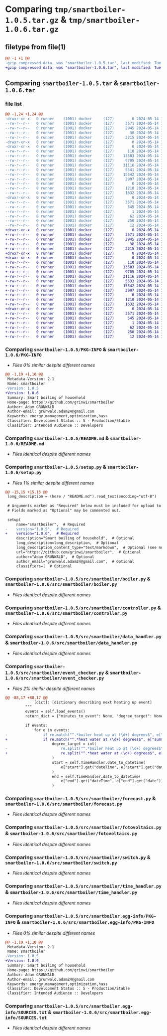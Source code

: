 # Comparing `tmp/smartboiler-1.0.5.tar.gz` & `tmp/smartboiler-1.0.6.tar.gz`

## filetype from file(1)

```diff
@@ -1 +1 @@
-gzip compressed data, was "smartboiler-1.0.5.tar", last modified: Tue May 14 14:59:14 2024, max compression
+gzip compressed data, was "smartboiler-1.0.6.tar", last modified: Tue May 14 15:31:31 2024, max compression
```

## Comparing `smartboiler-1.0.5.tar` & `smartboiler-1.0.6.tar`

### file list

```diff
@@ -1,24 +1,24 @@
-drwxr-xr-x   0 runner    (1001) docker     (127)        0 2024-05-14 14:59:14.960199 smartboiler-1.0.5/
--rw-r--r--   0 runner    (1001) docker     (127)     3571 2024-05-14 14:59:14.960199 smartboiler-1.0.5/PKG-INFO
--rw-r--r--   0 runner    (1001) docker     (127)     2945 2024-05-14 14:59:12.000000 smartboiler-1.0.5/README.md
--rw-r--r--   0 runner    (1001) docker     (127)       38 2024-05-14 14:59:14.960199 smartboiler-1.0.5/setup.cfg
--rw-r--r--   0 runner    (1001) docker     (127)     2215 2024-05-14 14:59:14.000000 smartboiler-1.0.5/setup.py
-drwxr-xr-x   0 runner    (1001) docker     (127)        0 2024-05-14 14:59:14.956199 smartboiler-1.0.5/src/
-drwxr-xr-x   0 runner    (1001) docker     (127)        0 2024-05-14 14:59:14.960199 smartboiler-1.0.5/src/smartboiler/
--rw-r--r--   0 runner    (1001) docker     (127)      110 2024-05-14 14:59:12.000000 smartboiler-1.0.5/src/smartboiler/__init__.py
--rw-r--r--   0 runner    (1001) docker     (127)    13583 2024-05-14 14:59:12.000000 smartboiler-1.0.5/src/smartboiler/boiler.py
--rw-r--r--   0 runner    (1001) docker     (127)     9705 2024-05-14 14:59:12.000000 smartboiler-1.0.5/src/smartboiler/controller.py
--rw-r--r--   0 runner    (1001) docker     (127)    31116 2024-05-14 14:59:12.000000 smartboiler-1.0.5/src/smartboiler/data_handler.py
--rw-r--r--   0 runner    (1001) docker     (127)     5541 2024-05-14 14:59:12.000000 smartboiler-1.0.5/src/smartboiler/event_checker.py
--rw-r--r--   0 runner    (1001) docker     (127)    15542 2024-05-14 14:59:12.000000 smartboiler-1.0.5/src/smartboiler/forecast.py
--rw-r--r--   0 runner    (1001) docker     (127)     2997 2024-05-14 14:59:12.000000 smartboiler-1.0.5/src/smartboiler/fotovoltaics.py
--rw-r--r--   0 runner    (1001) docker     (127)        0 2024-05-14 14:59:12.000000 smartboiler-1.0.5/src/smartboiler/main.py
--rw-r--r--   0 runner    (1001) docker     (127)     1210 2024-05-14 14:59:12.000000 smartboiler-1.0.5/src/smartboiler/switch.py
--rw-r--r--   0 runner    (1001) docker     (127)     1632 2024-05-14 14:59:12.000000 smartboiler-1.0.5/src/smartboiler/time_handler.py
-drwxr-xr-x   0 runner    (1001) docker     (127)        0 2024-05-14 14:59:14.960199 smartboiler-1.0.5/src/smartboiler.egg-info/
--rw-r--r--   0 runner    (1001) docker     (127)     3571 2024-05-14 14:59:14.000000 smartboiler-1.0.5/src/smartboiler.egg-info/PKG-INFO
--rw-r--r--   0 runner    (1001) docker     (127)      545 2024-05-14 14:59:14.000000 smartboiler-1.0.5/src/smartboiler.egg-info/SOURCES.txt
--rw-r--r--   0 runner    (1001) docker     (127)        1 2024-05-14 14:59:14.000000 smartboiler-1.0.5/src/smartboiler.egg-info/dependency_links.txt
--rw-r--r--   0 runner    (1001) docker     (127)       62 2024-05-14 14:59:14.000000 smartboiler-1.0.5/src/smartboiler.egg-info/entry_points.txt
--rw-r--r--   0 runner    (1001) docker     (127)      250 2024-05-14 14:59:14.000000 smartboiler-1.0.5/src/smartboiler.egg-info/requires.txt
--rw-r--r--   0 runner    (1001) docker     (127)       12 2024-05-14 14:59:14.000000 smartboiler-1.0.5/src/smartboiler.egg-info/top_level.txt
+drwxr-xr-x   0 runner    (1001) docker     (127)        0 2024-05-14 15:31:31.872965 smartboiler-1.0.6/
+-rw-r--r--   0 runner    (1001) docker     (127)     3571 2024-05-14 15:31:31.872965 smartboiler-1.0.6/PKG-INFO
+-rw-r--r--   0 runner    (1001) docker     (127)     2945 2024-05-14 15:31:26.000000 smartboiler-1.0.6/README.md
+-rw-r--r--   0 runner    (1001) docker     (127)       38 2024-05-14 15:31:31.872965 smartboiler-1.0.6/setup.cfg
+-rw-r--r--   0 runner    (1001) docker     (127)     2215 2024-05-14 15:31:30.000000 smartboiler-1.0.6/setup.py
+drwxr-xr-x   0 runner    (1001) docker     (127)        0 2024-05-14 15:31:31.868965 smartboiler-1.0.6/src/
+drwxr-xr-x   0 runner    (1001) docker     (127)        0 2024-05-14 15:31:31.868965 smartboiler-1.0.6/src/smartboiler/
+-rw-r--r--   0 runner    (1001) docker     (127)      110 2024-05-14 15:31:26.000000 smartboiler-1.0.6/src/smartboiler/__init__.py
+-rw-r--r--   0 runner    (1001) docker     (127)    13583 2024-05-14 15:31:26.000000 smartboiler-1.0.6/src/smartboiler/boiler.py
+-rw-r--r--   0 runner    (1001) docker     (127)     9705 2024-05-14 15:31:26.000000 smartboiler-1.0.6/src/smartboiler/controller.py
+-rw-r--r--   0 runner    (1001) docker     (127)    31116 2024-05-14 15:31:26.000000 smartboiler-1.0.6/src/smartboiler/data_handler.py
+-rw-r--r--   0 runner    (1001) docker     (127)     5533 2024-05-14 15:31:26.000000 smartboiler-1.0.6/src/smartboiler/event_checker.py
+-rw-r--r--   0 runner    (1001) docker     (127)    15542 2024-05-14 15:31:26.000000 smartboiler-1.0.6/src/smartboiler/forecast.py
+-rw-r--r--   0 runner    (1001) docker     (127)     2997 2024-05-14 15:31:26.000000 smartboiler-1.0.6/src/smartboiler/fotovoltaics.py
+-rw-r--r--   0 runner    (1001) docker     (127)        0 2024-05-14 15:31:26.000000 smartboiler-1.0.6/src/smartboiler/main.py
+-rw-r--r--   0 runner    (1001) docker     (127)     1210 2024-05-14 15:31:26.000000 smartboiler-1.0.6/src/smartboiler/switch.py
+-rw-r--r--   0 runner    (1001) docker     (127)     1632 2024-05-14 15:31:26.000000 smartboiler-1.0.6/src/smartboiler/time_handler.py
+drwxr-xr-x   0 runner    (1001) docker     (127)        0 2024-05-14 15:31:31.872965 smartboiler-1.0.6/src/smartboiler.egg-info/
+-rw-r--r--   0 runner    (1001) docker     (127)     3571 2024-05-14 15:31:31.000000 smartboiler-1.0.6/src/smartboiler.egg-info/PKG-INFO
+-rw-r--r--   0 runner    (1001) docker     (127)      545 2024-05-14 15:31:31.000000 smartboiler-1.0.6/src/smartboiler.egg-info/SOURCES.txt
+-rw-r--r--   0 runner    (1001) docker     (127)        1 2024-05-14 15:31:31.000000 smartboiler-1.0.6/src/smartboiler.egg-info/dependency_links.txt
+-rw-r--r--   0 runner    (1001) docker     (127)       62 2024-05-14 15:31:31.000000 smartboiler-1.0.6/src/smartboiler.egg-info/entry_points.txt
+-rw-r--r--   0 runner    (1001) docker     (127)      250 2024-05-14 15:31:31.000000 smartboiler-1.0.6/src/smartboiler.egg-info/requires.txt
+-rw-r--r--   0 runner    (1001) docker     (127)       12 2024-05-14 15:31:31.000000 smartboiler-1.0.6/src/smartboiler.egg-info/top_level.txt
```

### Comparing `smartboiler-1.0.5/PKG-INFO` & `smartboiler-1.0.6/PKG-INFO`

 * *Files 0% similar despite different names*

```diff
@@ -1,10 +1,10 @@
 Metadata-Version: 2.1
 Name: smartboiler
-Version: 1.0.5
+Version: 1.0.6
 Summary: Smart boiling of household
 Home-page: https://github.com/grinwi/smartboiler
 Author: Adam GRUNWALD
 Author-email: grunwald.adam24@gmail.com
 Keywords: energy,management,optimization,hass
 Classifier: Development Status :: 5 - Production/Stable
 Classifier: Intended Audience :: Developers
```

### Comparing `smartboiler-1.0.5/README.md` & `smartboiler-1.0.6/README.md`

 * *Files identical despite different names*

### Comparing `smartboiler-1.0.5/setup.py` & `smartboiler-1.0.6/setup.py`

 * *Files 1% similar despite different names*

```diff
@@ -15,15 +15,15 @@
 long_description = (here / "README.md").read_text(encoding="utf-8")
 
 # Arguments marked as "Required" below must be included for upload to PyPI.
 # Fields marked as "Optional" may be commented out.
 
 setup(
     name="smartboiler",  # Required
-    version="1.0.5",  # Required
+    version="1.0.6",  # Required
     description="Smart boiling of household",  # Optional
     long_description=long_description,  # Optional
     long_description_content_type="text/markdown",  # Optional (see note above)
     url="https://github.com/grinwi/smartboiler",  # Optional
     author="Adam GRUNWALD",  # Optional
     author_email="grunwald.adam24@gmail.com",  # Optional
     classifiers=[  # Optional
```

### Comparing `smartboiler-1.0.5/src/smartboiler/boiler.py` & `smartboiler-1.0.6/src/smartboiler/boiler.py`

 * *Files identical despite different names*

### Comparing `smartboiler-1.0.5/src/smartboiler/controller.py` & `smartboiler-1.0.6/src/smartboiler/controller.py`

 * *Files identical despite different names*

### Comparing `smartboiler-1.0.5/src/smartboiler/data_handler.py` & `smartboiler-1.0.6/src/smartboiler/data_handler.py`

 * *Files identical despite different names*

### Comparing `smartboiler-1.0.5/src/smartboiler/event_checker.py` & `smartboiler-1.0.6/src/smartboiler/event_checker.py`

 * *Files 2% similar despite different names*

```diff
@@ -88,17 +88,17 @@
             [dict]: [dictionary describing next heating up event]
         """
         events = self.load_events()
         return_dict = {"minutes_to_event": None, "degree_target": None}
 
         if events:
             for e in events:
-                if re.match("^.*boiler heat up at (\d+) degrees$", e["summary"]):
+                if re.match("^.*heat water at (\d+) degrees$", e["summary"]):
                     degree_target = int(
-                        re.split("^.*boiler heat up at (\d+) degrees$", e["summary"])[1]
+                        re.split("^.*heat water at (\d+) degrees$", e["summary"])[1]
                     )
                     start = self.TimeHandler.date_to_datetime(
                         e["start"].get("dateTime", e["start"].get("date"))
                     )
                     end = self.TimeHandler.date_to_datetime(
                         e["end"].get("dateTime", e["end"].get("date"))
                     )
```

### Comparing `smartboiler-1.0.5/src/smartboiler/forecast.py` & `smartboiler-1.0.6/src/smartboiler/forecast.py`

 * *Files identical despite different names*

### Comparing `smartboiler-1.0.5/src/smartboiler/fotovoltaics.py` & `smartboiler-1.0.6/src/smartboiler/fotovoltaics.py`

 * *Files identical despite different names*

### Comparing `smartboiler-1.0.5/src/smartboiler/switch.py` & `smartboiler-1.0.6/src/smartboiler/switch.py`

 * *Files identical despite different names*

### Comparing `smartboiler-1.0.5/src/smartboiler/time_handler.py` & `smartboiler-1.0.6/src/smartboiler/time_handler.py`

 * *Files identical despite different names*

### Comparing `smartboiler-1.0.5/src/smartboiler.egg-info/PKG-INFO` & `smartboiler-1.0.6/src/smartboiler.egg-info/PKG-INFO`

 * *Files 0% similar despite different names*

```diff
@@ -1,10 +1,10 @@
 Metadata-Version: 2.1
 Name: smartboiler
-Version: 1.0.5
+Version: 1.0.6
 Summary: Smart boiling of household
 Home-page: https://github.com/grinwi/smartboiler
 Author: Adam GRUNWALD
 Author-email: grunwald.adam24@gmail.com
 Keywords: energy,management,optimization,hass
 Classifier: Development Status :: 5 - Production/Stable
 Classifier: Intended Audience :: Developers
```

### Comparing `smartboiler-1.0.5/src/smartboiler.egg-info/SOURCES.txt` & `smartboiler-1.0.6/src/smartboiler.egg-info/SOURCES.txt`

 * *Files identical despite different names*

